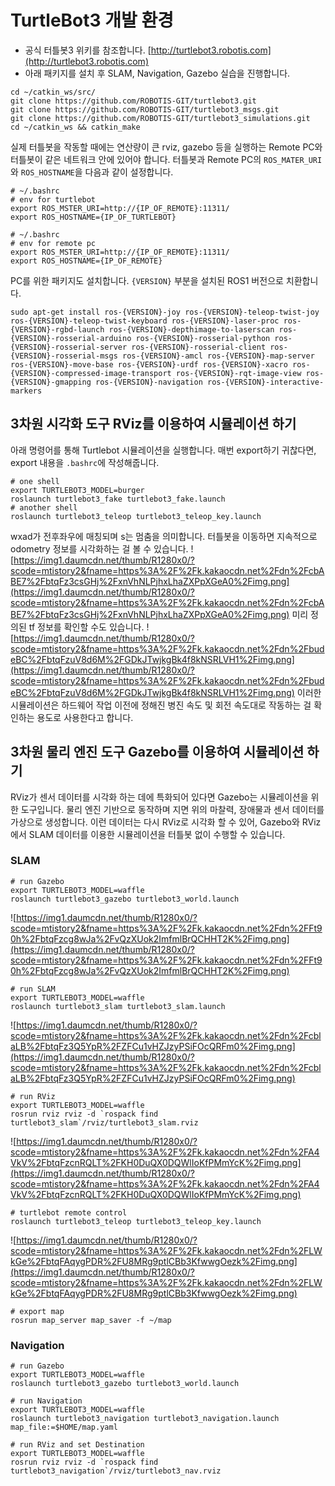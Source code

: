 # TurtleBot3 개발 환경
- 공식 터틀봇3 위키를 참조합니다.
[http://turtlebot3.robotis.com](http://turtlebot3.robotis.com)
- 아래 패키지를 설치 후 SLAM, Navigation, Gazebo 실습을 진행합니다.
```
cd ~/catkin_ws/src/
git clone https://github.com/ROBOTIS-GIT/turtlebot3.git
git clone https://github.com/ROBOTIS-GIT/turtlebot3_msgs.git
git clone https://github.com/ROBOTIS-GIT/turtlebot3_simulations.git
cd ~/catkin_ws && catkin_make
```
실제 터틀봇을 작동할 때에는 연산량이 큰 rviz, gazebo 등을 실행하는 Remote PC와 터틀봇이 같은 네트워크 안에 있어야 합니다. 터틀봇과 Remote PC의 `ROS_MATER_URI`와 `ROS_HOSTNAME`을 다음과 같이 설정합니다.
```
# ~/.bashrc
# env for turtlebot
export ROS_MSTER_URI=http://{IP_OF_REMOTE}:11311/
export ROS_HOSTNAME={IP_OF_TURTLEBOT}
```
```
# ~/.bashrc
# env for remote pc
export ROS_MSTER_URI=http://{IP_OF_REMOTE}:11311/
export ROS_HOSTNAME={IP_OF_REMOTE}
```
PC를 위한 패키지도 설치합니다. `{VERSION}` 부분을 설치된 ROS1 버전으로 치환합니다.
```
sudo apt-get install ros-{VERSION}-joy ros-{VERSION}-teleop-twist-joy ros-{VERSION}-teleop-twist-keyboard ros-{VERSION}-laser-proc ros-{VERSION}-rgbd-launch ros-{VERSION}-depthimage-to-laserscan ros-{VERSION}-rosserial-arduino ros-{VERSION}-rosserial-python ros-{VERSION}-rosserial-server ros-{VERSION}-rosserial-client ros-{VERSION}-rosserial-msgs ros-{VERSION}-amcl ros-{VERSION}-map-server ros-{VERSION}-move-base ros-{VERSION}-urdf ros-{VERSION}-xacro ros-{VERSION}-compressed-image-transport ros-{VERSION}-rqt-image-view ros-{VERSION}-gmapping ros-{VERSION}-navigation ros-{VERSION}-interactive-markers
```
## 3차원 시각화 도구 RViz를 이용하여 시뮬레이션 하기
아래 명령어를 통해 Turtlebot 시뮬레이션을 실행합니다. 매번 export하기 귀찮다면, export 내용을 `.bashrc`에 작성해줍니다.
```
# one shell
export TURTLEBOT3_MODEL=burger
roslaunch turtlebot3_fake turtlebot3_fake.launch
# another shell
roslaunch turtlebot3_teleop turtlebot3_teleop_key.launch
```
wxad가 전후좌우에 매칭되며 s는 멈춤을 의미합니다. 터틀봇을 이동하면 지속적으로 odometry 정보를 시각화하는 걸 볼 수 있습니다.
![https://img1.daumcdn.net/thumb/R1280x0/?scode=mtistory2&fname=https%3A%2F%2Fk.kakaocdn.net%2Fdn%2FcbABE7%2FbtqFz3csGHj%2FxnVhNLPjhxLhaZXPpXGeA0%2Fimg.png](https://img1.daumcdn.net/thumb/R1280x0/?scode=mtistory2&fname=https%3A%2F%2Fk.kakaocdn.net%2Fdn%2FcbABE7%2FbtqFz3csGHj%2FxnVhNLPjhxLhaZXPpXGeA0%2Fimg.png)
미리 정의된 tf 정보를 확인할 수도 있습니다.
![https://img1.daumcdn.net/thumb/R1280x0/?scode=mtistory2&fname=https%3A%2F%2Fk.kakaocdn.net%2Fdn%2FbudeBC%2FbtqFzuV8d6M%2FGDkJTwjkgBk4f8kNSRLVH1%2Fimg.png](https://img1.daumcdn.net/thumb/R1280x0/?scode=mtistory2&fname=https%3A%2F%2Fk.kakaocdn.net%2Fdn%2FbudeBC%2FbtqFzuV8d6M%2FGDkJTwjkgBk4f8kNSRLVH1%2Fimg.png)
이러한 시뮬레이션은 하드웨어 작업 이전에 정해진 병진 속도 및 회전 속도대로 작동하는 걸 확인하는 용도로 사용한다고 합니다.
## 3차원 물리 엔진 도구 Gazebo를 이용하여 시뮬레이션 하기
RViz가 센서 데이터를 시각화 하는 데에 특화되어 있다면 Gazebo는 시뮬레이션을 위한 도구입니다. 물리 엔진 기반으로 동작하며 지면 위의 마찰력, 장애물과 센서 데이터를 가상으로 생성합니다. 이런 데이터는 다시 RViz로 시각화 할 수 있어, Gazebo와 RViz에서 SLAM 데이터를 이용한 시뮬레이션을 터틀봇 없이 수행할 수 있습니다.
### SLAM
```
# run Gazebo
export TURTLEBOT3_MODEL=waffle
roslaunch turtlebot3_gazebo turtlebot3_world.launch
```
![https://img1.daumcdn.net/thumb/R1280x0/?scode=mtistory2&fname=https%3A%2F%2Fk.kakaocdn.net%2Fdn%2FFt90h%2FbtqFzcg8wJa%2FvQzXUok2ImfmlBrQCHHT2K%2Fimg.png](https://img1.daumcdn.net/thumb/R1280x0/?scode=mtistory2&fname=https%3A%2F%2Fk.kakaocdn.net%2Fdn%2FFt90h%2FbtqFzcg8wJa%2FvQzXUok2ImfmlBrQCHHT2K%2Fimg.png)
```
# run SLAM
export TURTLEBOT3_MODEL=waffle
roslaunch turtlebot3_slam turtlebot3_slam.launch
```
![https://img1.daumcdn.net/thumb/R1280x0/?scode=mtistory2&fname=https%3A%2F%2Fk.kakaocdn.net%2Fdn%2FcblaLB%2FbtqFz3Q5YpR%2FZFCu1vHZJzyPSiFOcQRFm0%2Fimg.png](https://img1.daumcdn.net/thumb/R1280x0/?scode=mtistory2&fname=https%3A%2F%2Fk.kakaocdn.net%2Fdn%2FcblaLB%2FbtqFz3Q5YpR%2FZFCu1vHZJzyPSiFOcQRFm0%2Fimg.png)
```
# run RViz
export TURTLEBOT3_MODEL=waffle
rosrun rviz rviz -d `rospack find turtlebot3_slam`/rviz/turtlebot3_slam.rviz
```
![https://img1.daumcdn.net/thumb/R1280x0/?scode=mtistory2&fname=https%3A%2F%2Fk.kakaocdn.net%2Fdn%2FA4VkV%2FbtqFzcnRQLT%2FKH0DuQX0DQWlIoKfPMmYcK%2Fimg.png](https://img1.daumcdn.net/thumb/R1280x0/?scode=mtistory2&fname=https%3A%2F%2Fk.kakaocdn.net%2Fdn%2FA4VkV%2FbtqFzcnRQLT%2FKH0DuQX0DQWlIoKfPMmYcK%2Fimg.png)
```
# turtlebot remote control
roslaunch turtlebot3_teleop turtlebot3_teleop_key.launch
```
![https://img1.daumcdn.net/thumb/R1280x0/?scode=mtistory2&fname=https%3A%2F%2Fk.kakaocdn.net%2Fdn%2FLWkGe%2FbtqFAqygPDR%2FU8MRg9ptlCBb3KfwwgOezk%2Fimg.png](https://img1.daumcdn.net/thumb/R1280x0/?scode=mtistory2&fname=https%3A%2F%2Fk.kakaocdn.net%2Fdn%2FLWkGe%2FbtqFAqygPDR%2FU8MRg9ptlCBb3KfwwgOezk%2Fimg.png)
```
# export map
rosrun map_server map_saver -f ~/map
```
### Navigation
```
# run Gazebo
export TURTLEBOT3_MODEL=waffle
roslaunch turtlebot3_gazebo turtlebot3_world.launch
```
```
# run Navigation
export TURTLEBOT3_MODEL=waffle
roslaunch turtlebot3_navigation turtlebot3_navigation.launch map_file:=$HOME/map.yaml
```
```
# run RViz and set Destination
export TURTLEBOT3_MODEL=waffle
rosrun rviz rviz -d `rospack find turtlebot3_navigation`/rviz/turtlebot3_nav.rviz
```